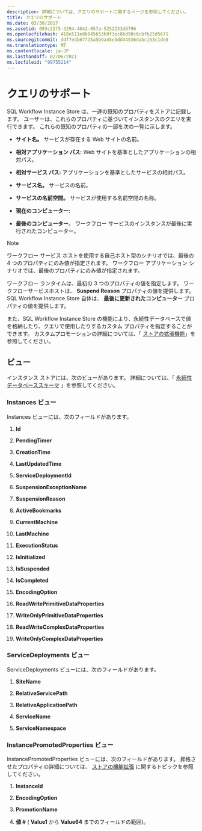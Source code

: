 ```yaml
---
description: 詳細については、クエリのサポートに関するページを参照してください。
title: クエリのサポート
ms.date: 03/30/2017
ms.assetid: 093c22f5-3294-4642-857a-5252233d6796
ms.openlocfilehash: 418e511e8b845653b9f3ec86d90c6cbfb25d5671
ms.sourcegitcommit: ddf7edb67715a5b9a45e3dd44536dabc153c1de0
ms.translationtype: MT
ms.contentlocale: ja-JP
ms.lasthandoff: 02/06/2021
ms.locfileid: "99755214"
---
```

# <a name="support-for-queries"></a>クエリのサポート

SQL Workflow Instance Store は、一連の既知のプロパティをストアに記録します。 ユーザーは、これらのプロパティに基づいてインスタンスのクエリを実行できます。 これらの既知のプロパティの一部を次の一覧に示します。  
  
- **サイト名。** サービスが存在する Web サイトの名前。  
  
- **相対アプリケーション パス:** Web サイトを基準としたアプリケーションの相対パス。  
  
- **相対サービス パス:** アプリケーションを基準としたサービスの相対パス。  
  
- **サービス名。** サービスの名前。  
  
- **サービスの名前空間。** サービスが使用する名前空間の名称。  
  
- **現在のコンピューター:**  
  
- **最後のコンピューター**。 ワークフロー サービスのインスタンスが最後に実行されたコンピューター。  
  
> [!NOTE]
> ワークフロー サービス ホストを使用する自己ホスト型のシナリオでは、最後の 4 つのプロパティにのみ値が指定されます。 ワークフロー アプリケーション シナリオでは、最後のプロパティにのみ値が指定されます。  
  
 ワークフロー ランタイムは、最初の 3 つのプロパティの値を指定します。 ワークフローサービスホストは、 **Suspend Reason** プロパティの値を提供します。 SQL Workflow Instance Store 自体は、 **最後に更新されたコンピューター** プロパティの値を提供します。  
  
 また、SQL Workflow Instance Store の機能により、永続性データベースで値を格納したり、クエリで使用したりするカスタム プロパティを指定することができます。 カスタムプロモーションの詳細については、「 [ストアの拡張機能](store-extensibility.md)」を参照してください。  
  
## <a name="views"></a>ビュー  

 インスタンス ストアには、次のビューがあります。 詳細については、「 [永続性データベーススキーマ](persistence-database-schema.md) 」を参照してください。  
  
### <a name="the-instances-view"></a>Instances ビュー  

 Instances ビューには、次のフィールドがあります。  
  
1. **Id**  
  
2. **PendingTimer**  
  
3. **CreationTime**  
  
4. **LastUpdatedTime**  
  
5. **ServiceDeploymentId**  
  
6. **SuspensionExceptionName**  
  
7. **SuspensionReason**  
  
8. **ActiveBookmarks**  
  
9. **CurrentMachine**  
  
10. **LastMachine**  
  
11. **ExecutionStatus**  
  
12. **IsInitialized**  
  
13. **IsSuspended**  
  
14. **IsCompleted**  
  
15. **EncodingOption**  
  
16. **ReadWritePrimitiveDataProperties**  
  
17. **WriteOnlyPrimitiveDataProperties**  
  
18. **ReadWriteComplexDataProperties**  
  
19. **WriteOnlyComplexDataProperties**  
  
### <a name="the-servicedeployments-view"></a>ServiceDeployments ビュー  

 ServiceDeployments ビューには、次のフィールドがあります。  
  
1. **SiteName**  
  
2. **RelativeServicePath**  
  
3. **RelativeApplicationPath**  
  
4. **ServiceName**  
  
5. **ServiceNamespace**  
  
### <a name="the-instancepromotedproperties-view"></a>InstancePromotedProperties ビュー  

 InstancePromotedProperties ビューには、次のフィールドがあります。 昇格させたプロパティの詳細については、 [ストアの機能拡張](store-extensibility.md) に関するトピックを参照してください。  
  
1. **InstanceId**  
  
2. **EncodingOption**  
  
3. **PromotionName**  
  
4. **値 #** ( **Value1** から **Value64** までのフィールドの範囲)。

